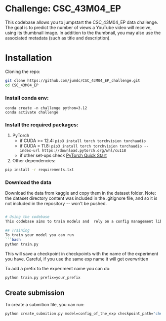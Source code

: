 # Challenge: CSC_43M04_EP

This codebase allows you to jumpstart the CSC_43M04_EP data challenge. The goal is to predict the number of views a YouTube video will receive, using its thumbnail image. In addition to the thumbnail, you may also use the associated metadata (such as title and description).

# Installation
Cloning the repo:
```bash 
git clone https://github.com/jumdc/CSC_43M04_EP_challenge.git
cd CSC_43M04_EP
```


### Install conda env:
````
conda create -n challenge python=3.12
conda activate challenge
````
### Install the required packages:

1. PyTorch
    - if CUDA >= 12.4: `pip3 install torch torchvision torchaudio`
    - if CUDA = 11.8: `pip3 install torch torchvision torchaudio --index-url https://download.pytorch.org/whl/cu118`
    - if other set-ups check [PyTorch Quick Start](https://pytorch.org/get-started/locally/)
2. Other dependencies:
```bash
pip install -r requirements.txt
``` 

### Download the data
Download the data from kaggle and copy them in the dataset folder. 
Note: the dataset directory content was included in the .gitignore file, and so it is not included in the repository -- won't be pushed.

```bash

# Using the codebase
This codebase aims to train models and  rely on a config management library called hydra. It allow you to have modular code where you can easily swap methods, hparams, etc.

## Training
To train your model you can run
```bash
python train.py
```

This will save a checkpoint in checkpoints with the name of the experiment you have. Careful, if you use the same exp name it will get overwritten

To add a prefix to the experiment name you can do:
```bash
python train.py prefix=your_prefix
```

## Create submission
To create a submition file, you can run:
```bash
python create_submition.py model=config_of_the_exp checkpoint_path="checkpoints/your_checkpoint.pth"
```